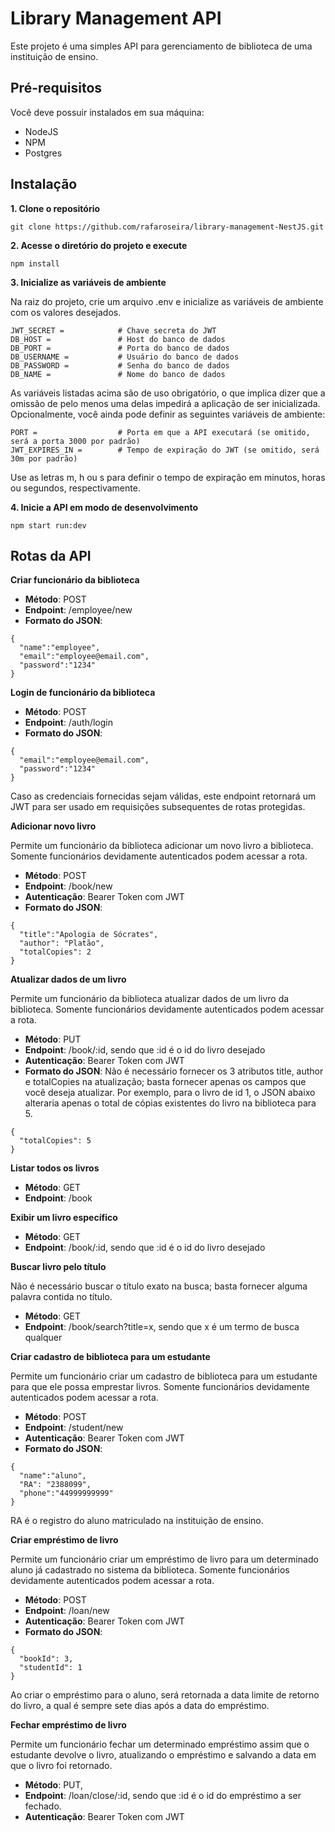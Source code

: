 # Library Management API

Este projeto é uma simples API para gerenciamento de biblioteca de uma instituição de ensino.

## Pré-requisitos

Você deve possuir instalados em sua máquina:

* NodeJS
* NPM
* Postgres

## Instalação

**1. Clone o repositório** 
```
git clone https://github.com/rafaroseira/library-management-NestJS.git
```
**2. Acesse o diretório do projeto e execute**

```
npm install
```
**3. Inicialize as variáveis de ambiente**

Na raiz do projeto, crie um arquivo .env e inicialize as variáveis de ambiente com os valores desejados.
```
JWT_SECRET =            # Chave secreta do JWT
DB_HOST =               # Host do banco de dados
DB_PORT =               # Porta do banco de dados
DB_USERNAME =           # Usuário do banco de dados
DB_PASSWORD =           # Senha do banco de dados
DB_NAME =               # Nome do banco de dados
```
As variáveis listadas acima são de uso obrigatório, o que implica dizer que a omissão de pelo menos uma delas impedirá a aplicação de ser inicializada. Opcionalmente, você ainda pode definir as seguintes variáveis de ambiente:
```
PORT =                  # Porta em que a API executará (se omitido, será a porta 3000 por padrão)
JWT_EXPIRES_IN =        # Tempo de expiração do JWT (se omitido, será 30m por padrão)
```
Use as letras m, h ou s para definir o tempo de expiração em minutos, horas ou segundos, respectivamente.

**4. Inicie a API em modo de desenvolvimento**

```
npm start run:dev
```

## Rotas da API

**Criar funcionário da biblioteca**

* **Método**: POST
* **Endpoint**: /employee/new
* **Formato do JSON**:
```
{
  "name":"employee",
  "email":"employee@email.com",
  "password":"1234"
}
```
**Login de funcionário da biblioteca**

* **Método**: POST
* **Endpoint**: /auth/login
* **Formato do JSON**:
```
{
  "email":"employee@email.com",
  "password":"1234"
}
```
Caso as credenciais fornecidas sejam válidas, este endpoint retornará um JWT para ser usado em requisições subsequentes de rotas protegidas.

**Adicionar novo livro**

Permite um funcionário da biblioteca adicionar um novo livro a biblioteca. Somente funcionários devidamente autenticados podem acessar a rota.

* **Método**: POST
* **Endpoint**: /book/new
* **Autenticação**: Bearer Token com JWT
* **Formato do JSON**:

```
{
  "title":"Apologia de Sócrates",
  "author": "Platão",
  "totalCopies": 2
}
```
**Atualizar dados de um livro**

Permite um funcionário da biblioteca atualizar dados de um livro da biblioteca. Somente funcionários devidamente autenticados podem acessar a rota. 

* **Método**: PUT
* **Endpoint**: /book/:id, sendo que :id é o id do livro desejado
* **Autenticação**: Bearer Token com JWT
* **Formato do JSON**: Não é necessário fornecer os 3 atributos title, author e totalCopies na atualização; basta fornecer apenas os campos que você deseja atualizar. Por exemplo, para o livro de id 1, o JSON abaixo alteraria apenas o total de cópias existentes do livro na biblioteca para 5.

```
{
  "totalCopies": 5
}
```

**Listar todos os livros**

* **Método**: GET
* **Endpoint**: /book

**Exibir um livro específico**

* **Método**: GET
* **Endpoint**: /book/:id, sendo que :id é o id do livro desejado

**Buscar livro pelo título**

Não é necessário buscar o título exato na busca; basta fornecer alguma palavra contida no título.

* **Método**: GET
* **Endpoint**: /book/search?title=x, sendo que x é um termo de busca qualquer

**Criar cadastro de biblioteca para um estudante**

Permite um funcionário criar um cadastro de biblioteca para um estudante para que ele possa emprestar livros. Somente funcionários devidamente autenticados podem acessar a rota.

* **Método**: POST
* **Endpoint**: /student/new
* **Autenticação**: Bearer Token com JWT
* **Formato do JSON**:

```
{
  "name":"aluno",
  "RA": "2388099",
  "phone":"44999999999"
}
```

RA é o registro do aluno matriculado na instituição de ensino.

**Criar empréstimo de livro**

Permite um funcionário criar um empréstimo de livro para um determinado aluno já cadastrado no sistema da biblioteca. Somente funcionários devidamente autenticados podem acessar a rota.

* **Método**: POST
* **Endpoint**: /loan/new
* **Autenticação**: Bearer Token com JWT
* **Formato do JSON**:

```
{
  "bookId": 3,
  "studentId": 1
}
```

Ao criar o empréstimo para o aluno, será retornada a data limite de retorno do livro, a qual é sempre sete dias após a data do empréstimo.

**Fechar empréstimo de livro**

Permite um funcionário fechar um determinado empréstimo assim que o estudante devolve o livro, atualizando o empréstimo e salvando a data em que o livro foi retornado.

* **Método**: PUT,
* **Endpoint**: /loan/close/:id, sendo que :id é o id do empréstimo a ser fechado.
* **Autenticação**: Bearer Token com JWT